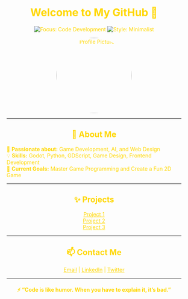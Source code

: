<div style="background-image: url('https://your-image-link.com/background-image.png'); background-size: cover; padding: 20px; border-radius: 10px; color: #FFD700;">
  <h1 align="center"> Welcome to My GitHub 👋 </h1>

  <p align="center">
    <img src="https://img.shields.io/badge/Focus-Code%20Development-#FFD700?style=for-the-badge&logo=github&labelColor=black" alt="Focus: Code Development">
    <img src="https://img.shields.io/badge/Style-Minimalist-#FFD700?style=for-the-badge&logo=github&labelColor=black" alt="Style: Minimalist">
  </p>

  <p align="center">
    <img src="https://user-images.githubusercontent.com/YOUR_PROFILE_IMAGE.png" alt="Profile Picture" width="200" style="border-radius: 50%">
  </p>

  ---

  <h2 align="center"> 🚀 About Me </h2>

  <p>
    🌟 <strong>Passionate about:</strong> Game Development, AI, and Web Design<br>
    💡 <strong>Skills:</strong> Godot, Python, GDScript, Game Design, Frontend Development<br>
    🎯 <strong>Current Goals:</strong> Master Game Programming and Create a Fun 2D Game<br>
  </p>

  ---

  <h2 align="center"> ✨ Projects </h2>

  <p align="center">
    <a href="https://github.com/YOUR_PROJECT_1" style="color:#FFD700;">Project 1</a> <br>
    <a href="https://github.com/YOUR_PROJECT_2" style="color:#FFD700;">Project 2</a> <br>
    <a href="https://github.com/YOUR_PROJECT_3" style="color:#FFD700;">Project 3</a> 
  </p>

  ---

  <h2 align="center"> 📫 Contact Me </h2>

  <p align="center">
    <a href="mailto:your.email@example.com" style="color:#FFD700;">Email</a> |
    <a href="https://www.linkedin.com/in/your-profile/" style="color:#FFD700;">LinkedIn</a> |
    <a href="https://twitter.com/your-handle" style="color:#FFD700;">Twitter</a>
  </p>

  ---

  <h4 align="center">⚡️ “Code is like humor. When you have to explain it, it’s bad.”</h4>
</div>

